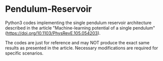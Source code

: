 # Pendulum-Reservoir

Python3 codes implementing the single pendulum reservoir architecture described in the article "Machine-learning potential of a single pendulum" (https://doi.org/10.1103/PhysRevE.105.054203).

The codes are just for reference and may NOT produce the exact same results as presented in the article.
Necessary modifications are required for specific scenarios.
